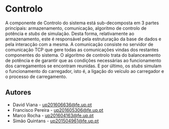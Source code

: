 # Controlo

A componente de Controlo do sistema está sub-decomposta em 3 partes principais: armazenamento, comunicação, algoritmo de controlo de potência e *stubs* de simulação.
Desta forma, relativamente ao armazenamento, este é responsável pela estruturação da base de dados e pela interacção com a mesma. A comunicação consiste no servidor de comunicação TCP que gere todas as comunicações vindas dos restantes componentes do sistema. O algoritmo de controlo trata do balanceamento de potência e de garantir que as condições necessárias ao funcionamento dos carregamentos se encontram reunidas. E por último, os *stubs* simulam o funcionamento do carregador, isto é, a ligação do veículo ao carregador e o processo de carregamento.

## Autores
* David Viana - up201606636@fe.up.pt
* Francisco Pereira - up201605306@fe.up.pt
* Marco Rocha - up201604163@fe.up.pt
* Simão Quintans - up201504961@fe.up.pt
